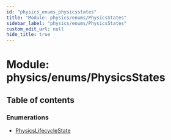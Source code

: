 ```yaml
---
id: "physics_enums_physicsstates"
title: "Module: physics/enums/PhysicsStates"
sidebar_label: "physics/enums/PhysicsStates"
custom_edit_url: null
hide_title: true
---
```


# Module: physics/enums/PhysicsStates

## Table of contents

### Enumerations

- [PhysicsLifecycleState](../enums/physics_enums_physicsstates.physicslifecyclestate.md)
